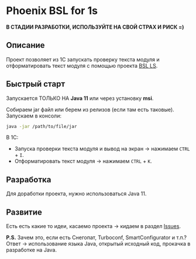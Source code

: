 # Phoenix BSL for 1s

**В СТАДИИ РАЗРАБОТКИ, ИСПОЛЬЗУЙТЕ НА СВОЙ СТРАХ И РИСК =)**

## Описание

Проект позволяет из 1С запускать проверку текста модуля и отформатировать текст модуля 
с помощью проекта [BSL LS](https://github.com/1c-syntax/bsl-language-server).

## Быстрый старт

Запускается ТОЛЬКО НА **Java 11** или через установку **msi**.

Собираем jar файл или берем из релизов (если там есть таковые). Запускаем в консоли:
```bash
java -jar /path/to/file/jar
```

В 1С:
* Запуска проверки текста модуля и вывод на экран -> нажимаем `CTRL` + `I`.
* Отформатировать текст модуля -> нажимаем `CTRL` + `K`.

## Разработка

Для доработки проекта, нужно использоваться Java 11.

## Развитие
Есть есть какие то идеи, касаемо проекта -> кидаем в раздел 
[Issues](https://github.com/otymko/phoenixbsl/issues).


**P.S.** Зачем это, если есть Снегопат, Turboconf, SmartConfigurator и т.п.? 
Ответ -> использование языка Java, открытый исходный код, прокачка в разработке на Java.
